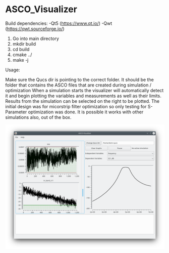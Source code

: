 # ASCO_Visualizer

Build dependencies:
  -Qt5 (https://www.qt.io/)
  -Qwt (https://qwt.sourceforge.io/)
  
1. Go into main directory
2. mkdir build
3. cd build
4. cmake ../
5. make -j


Usage:

Make sure the Qucs dir is pointing to the correct folder. It should be the folder that contains the ASCO files that are created during simulation / optimization
When a simulation starts the visualizer will automatically detect it and begin plotting the variables and measurements as well as their limits. Results from the simulation can be selected on the right to be plotted. The initial design was for micorstrip filter optimization so only testing for S-Parameter optimization was done. It is possible it works with other simulations also, out of the box.

![Main UI](https://github.com/dom11990/ASCO_Visualizer/blob/master/doc/asco_visualizer.png?raw=true)
